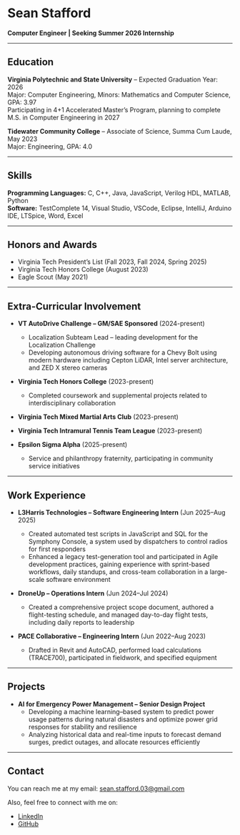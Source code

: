 # Sean Stafford  
**Computer Engineer | Seeking Summer 2026 Internship**  

---

## Education

**Virginia Polytechnic and State University** – Expected Graduation Year: 2026  
Major: Computer Engineering, Minors: Mathematics and Computer Science, GPA: 3.97  
Participating in 4+1 Accelerated Master’s Program, planning to complete M.S. in Computer Engineering in 2027  

**Tidewater Community College** – Associate of Science, Summa Cum Laude, May 2023  
Major: Engineering, GPA: 4.0  

---

## Skills

**Programming Languages:** C, C++, Java, JavaScript, Verilog HDL, MATLAB, Python  
**Software:** TestComplete 14, Visual Studio, VSCode, Eclipse, IntelliJ, Arduino IDE, LTSpice, Word, Excel  

---

## Honors and Awards

- Virginia Tech President’s List (Fall 2023, Fall 2024, Spring 2025)  
- Virginia Tech Honors College (August 2023)  
- Eagle Scout (May 2021)  

---

## Extra-Curricular Involvement

- **VT AutoDrive Challenge – GM/SAE Sponsored** (2024-present)  
  - Localization Subteam Lead – leading development for the Localization Challenge  
  - Developing autonomous driving software for a Chevy Bolt using modern hardware including Cepton LiDAR, Intel server architecture, and ZED X stereo cameras  

- **Virginia Tech Honors College** (2023-present)  
  - Completed coursework and supplemental projects related to interdisciplinary collaboration  

- **Virginia Tech Mixed Martial Arts Club** (2023-present)  

- **Virginia Tech Intramural Tennis Team League** (2023-present)  

- **Epsilon Sigma Alpha** (2025-present)  
  - Service and philanthropy fraternity, participating in community service initiatives  

---

## Work Experience

- **L3Harris Technologies – Software Engineering Intern** (Jun 2025–Aug 2025)  
  - Created automated test scripts in JavaScript and SQL for the Symphony Console, a system used by dispatchers to control radios for first responders  
  - Enhanced a legacy test-generation tool and participated in Agile development practices, gaining experience with sprint-based workflows, daily standups, and cross-team collaboration in a large-scale software environment  

- **DroneUp – Operations Intern** (Jun 2024–Jul 2024)  
  - Created a comprehensive project scope document, authored a flight-testing schedule, and managed day-to-day flight tests, including daily reports to leadership  

- **PACE Collaborative – Engineering Intern** (Jun 2022–Aug 2023)  
  - Drafted in Revit and AutoCAD, performed load calculations (TRACE700), participated in fieldwork, and specified equipment  

---

## Projects

- **AI for Emergency Power Management – Senior Design Project**  
  - Developing a machine learning–based system to predict power usage patterns during natural disasters and optimize power grid responses for stability and resilience  
  - Analyzing historical data and real-time inputs to forecast demand surges, predict outages, and allocate resources efficiently  


---

## Contact

You can reach me at my email: [sean.stafford.03@gmail.com](mailto:sean.stafford.03@gmail.com)  

Also, feel free to connect with me on:  

- [LinkedIn](https://www.linkedin.com/in/sean-stafford-a584b52b6/)  
- [GitHub](https://github.com/seanstafford0)
